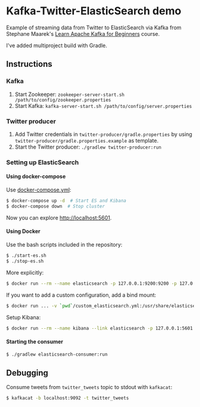 # Kafka-Twitter-ElasticSearch demo

Example of streaming data from Twitter to ElasticSearch via Kafka from Stephane Maarek's [Learn Apache Kafka for Beginners](https://www.udemy.com/course/apache-kafka/) course.

I've added multiproject build with Gradle.

## Instructions

### Kafka

1. Start Zookeeper: `zookeeper-server-start.sh /path/to/config/zookeeper.properties`
1. Start Kafka: `kafka-server-start.sh /path/to/config/server.properties`

### Twitter producer

1. Add Twitter credentials in `twitter-producer/gradle.properties` by using `twitter-producer/gradle.properties.example` as template.
1. Start the Twitter producer: `./gradlew twitter-producer:run`

### Setting up ElasticSearch

#### Using docker-compose

Use [docker-compose.yml](./docker-compose.yml):

```bash
$ docker-compose up -d  # Start ES and Kibana
$ docker-compose down  # Stop cluster
```

Now you can explore [http://localhost:5601](http://localhost:5601).

#### Using Docker

Use the bash scripts included in the repository:

```bash
$ ./start-es.sh
$ ./stop-es.sh
```

More explicitly:

```bash
$ docker run --rm --name elasticsearch -p 127.0.0.1:9200:9200 -p 127.0.0.1:9300:9300 -e "discovery.type=single-node" docker.elastic.co/elasticsearch/elasticsearch:6.8.6
```

If you want to add a custom configuration, add a bind mount:

```bash
$ docker run ... -v `pwd`/custom_elasticsearch.yml:/usr/share/elasticsearch/config/elasticsearch.yml:ro
```

Setup Kibana:

```bash
$ docker run --rm --name kibana --link elasticsearch -p 127.0.0.1:5601:5601 -v `pwd`/kibana.yml:/usr/share/kibana/config/kibana.yml docker.elastic.co/kibana/kibana:6.8.6
```

#### Starting the consumer

```bash
$ ./gradlew elasticsearch-consumer:run
```

## Debugging

Consume tweets from `twitter_tweets` topic to stdout with `kafkacat`:

```bash
$ kafkacat -b localhost:9092 -t twitter_tweets
```
